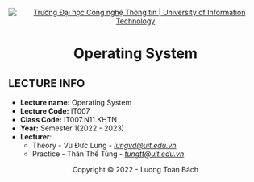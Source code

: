 <!-- Banner -->
<p align="center">
  <a href="https://www.uit.edu.vn/" title="Trường Đại học Công nghệ Thông tin" style="border: none;">
    <img src="https://i.imgur.com/WmMnSRt.png" alt="Trường Đại học Công nghệ Thông tin | University of Information Technology">
  </a>
</p>

<!-- Title -->
<h1 align="center"><b>Operating System</b></h1>

## LECTURE INFO
* **Lecture name:** Operating System
* **Lecture Code:** IT007
* **Class Code:** IT007.N11.KHTN
* **Year:** Semester 1(2022 - 2023)
* **Lecturer**:  
  - Theory - Vũ Đức Lung - *lungvd@uit.edu.vn*  
  - Practice - Thân Thế Tùng - *tungtt@uit.edu.vn*
<!-- Footer -->
<p align='center'>Copyright © 2022 - Lương Toàn Bách</p>
